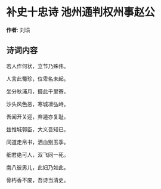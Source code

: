 # 补史十忠诗 池州通判权州事赵公

**作者**: 刘埙

## 诗词内容

若人作何状，立节乃殊伟。

人言此蜀珍，位卑名未起。

坐分秋浦月，摄此千里寄。

沙头风色恶，寒城凛弘峙。

吾闻开关迎，弃遁亦复耻。

兹惟城郭臣，大义吾知已。

间道走帛书，洒血别玉季。

细君绝可人，双飞同一死。

南八彼男儿，此妇乃如此。

骨朽香不废，吾诗当清史。

